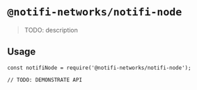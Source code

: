 # `@notifi-networks/notifi-node`

> TODO: description

## Usage

```
const notifiNode = require('@notifi-networks/notifi-node');

// TODO: DEMONSTRATE API
```
